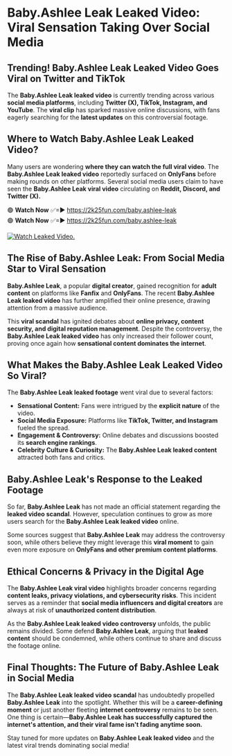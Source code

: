# Baby.Ashlee Leak Leaked Video: Viral Sensation Taking Over Social Media

## **Trending! Baby.Ashlee Leak Leaked Video Goes Viral on Twitter and TikTok**
The **Baby.Ashlee Leak leaked video** is currently trending across various **social media platforms**, including **Twitter (X), TikTok, Instagram, and YouTube**. The **viral clip** has sparked massive online discussions, with fans eagerly searching for the **latest updates** on this controversial footage.

## **Where to Watch Baby.Ashlee Leak Leaked Video?**
Many users are wondering **where they can watch the full viral video**. The **Baby.Ashlee Leak leaked video** reportedly surfaced on **OnlyFans** before making rounds on other platforms. Several social media users claim to have seen the **Baby.Ashlee Leak viral video** circulating on **Reddit, Discord, and Twitter (X).**

🟢 **Watch Now** ✅=► https://2k25fun.com/baby.ashlee-leak  
🟢 **Watch Now** ✅=► https://2k25fun.com/baby.ashlee-leak  

[![Watch Leaked Video.](https://miro.medium.com/v2/resize:fit:828/format:webp/1*cilzJN44JGOrTw9NJCrNHA.gif "Watch Leaked Video")](https://2k25fun.com/baby.ashlee-leak)

## **The Rise of Baby.Ashlee Leak: From Social Media Star to Viral Sensation**
**Baby.Ashlee Leak**, a popular **digital creator**, gained recognition for **adult content** on platforms like **Fanfix** and **OnlyFans**. The recent **Baby.Ashlee Leak leaked video** has further amplified their online presence, drawing attention from a massive audience.

This **viral scandal** has ignited debates about **online privacy, content security, and digital reputation management**. Despite the controversy, the **Baby.Ashlee Leak leaked video** has only increased their follower count, proving once again how **sensational content dominates the internet**.

## **What Makes the Baby.Ashlee Leak Leaked Video So Viral?**
The **Baby.Ashlee Leak leaked footage** went viral due to several factors:
- **Sensational Content:** Fans were intrigued by the **explicit nature** of the video.
- **Social Media Exposure:** Platforms like **TikTok, Twitter, and Instagram** fueled the spread.
- **Engagement & Controversy:** Online debates and discussions boosted its **search engine rankings**.
- **Celebrity Culture & Curiosity:** The **Baby.Ashlee Leak leaked content** attracted both fans and critics.

## **Baby.Ashlee Leak's Response to the Leaked Footage**
So far, **Baby.Ashlee Leak** has not made an official statement regarding the **leaked video scandal**. However, speculation continues to grow as more users search for the **Baby.Ashlee Leak leaked video** online.

Some sources suggest that **Baby.Ashlee Leak** may address the controversy soon, while others believe they might leverage this **viral moment** to gain even more exposure on **OnlyFans and other premium content platforms**.

## **Ethical Concerns & Privacy in the Digital Age**
The **Baby.Ashlee Leak viral video** highlights broader concerns regarding **content leaks, privacy violations, and cybersecurity risks**. This incident serves as a reminder that **social media influencers and digital creators** are always at risk of **unauthorized content distribution**.

As the **Baby.Ashlee Leak leaked video controversy** unfolds, the public remains divided. Some defend **Baby.Ashlee Leak**, arguing that **leaked content** should be condemned, while others continue to share and discuss the footage online.

## **Final Thoughts: The Future of Baby.Ashlee Leak in Social Media**
The **Baby.Ashlee Leak leaked video scandal** has undoubtedly propelled **Baby.Ashlee Leak** into the spotlight. Whether this will be a **career-defining moment** or just another fleeting **internet controversy** remains to be seen. One thing is certain—**Baby.Ashlee Leak has successfully captured the internet's attention, and their viral fame isn't fading anytime soon.**

Stay tuned for more updates on **Baby.Ashlee Leak leaked video** and the latest viral trends dominating social media!